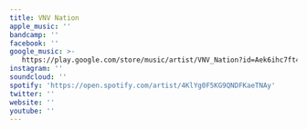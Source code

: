 ```yaml
---
title: VNV Nation
apple_music: ''
bandcamp: ''
facebook: ''
google_music: >-
   https://play.google.com/store/music/artist/VNV_Nation?id=Aek6ihc7ft4qsgspc3vbapmj544
instagram: ''
soundcloud: ''
spotify: 'https://open.spotify.com/artist/4KlYg0F5KG9QNDFKaeTNAy'
twitter: ''
website: ''
youtube: ''
---
```

